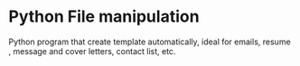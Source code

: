 # Python File manipulation

Python program that create template automatically, ideal for emails, resume , message and 
cover letters, contact list, etc.
